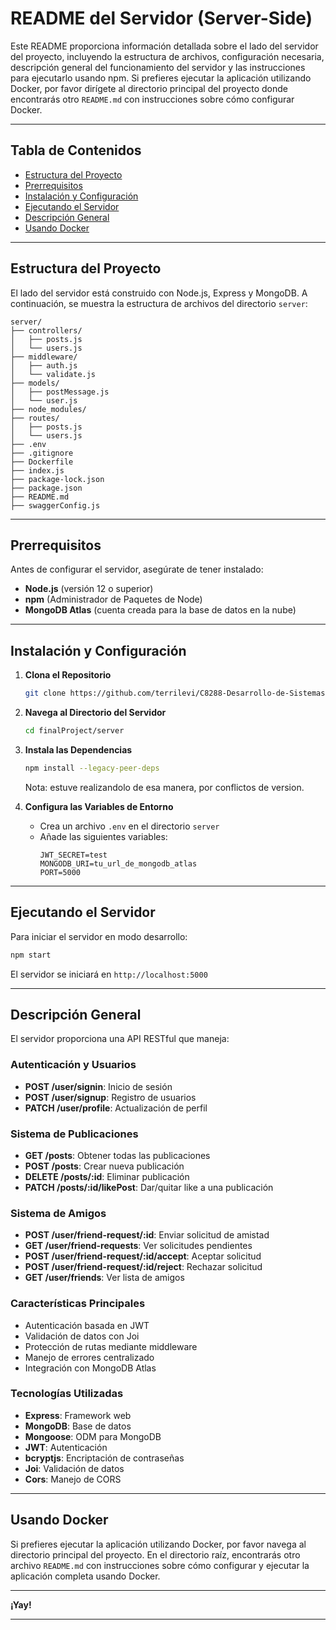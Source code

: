 # README del Servidor (Server-Side)

Este README proporciona información detallada sobre el lado del servidor del proyecto, incluyendo la estructura de archivos, configuración necesaria, descripción general del funcionamiento del servidor y las instrucciones para ejecutarlo usando npm. Si prefieres ejecutar la aplicación utilizando Docker, por favor dirígete al directorio principal del proyecto donde encontrarás otro `README.md` con instrucciones sobre cómo configurar Docker.

---

## Tabla de Contenidos

- [Estructura del Proyecto](#estructura-del-proyecto)
- [Prerrequisitos](#prerrequisitos)
- [Instalación y Configuración](#instalación-y-configuración)
- [Ejecutando el Servidor](#ejecutando-el-servidor)
- [Descripción General](#descripción-general)
- [Usando Docker](#usando-docker)

---

## Estructura del Proyecto

El lado del servidor está construido con Node.js, Express y MongoDB. A continuación, se muestra la estructura de archivos del directorio `server`:

```
server/
├── controllers/
│   ├── posts.js
│   └── users.js
├── middleware/
│   ├── auth.js
│   └── validate.js
├── models/
│   ├── postMessage.js
│   └── user.js
├── node_modules/
├── routes/
│   ├── posts.js
│   └── users.js
├── .env
├── .gitignore
├── Dockerfile
├── index.js
├── package-lock.json
├── package.json
├── README.md
├── swaggerConfig.js

```

---

## Prerrequisitos

Antes de configurar el servidor, asegúrate de tener instalado:

- **Node.js** (versión 12 o superior)
- **npm** (Administrador de Paquetes de Node)
- **MongoDB Atlas** (cuenta creada para la base de datos en la nube)

---

## Instalación y Configuración

1. **Clona el Repositorio**
   ```bash
   git clone https://github.com/terrilevi/C8288-Desarrollo-de-Sistemas-Web/tree/main/finalProject.git
   ```

2. **Navega al Directorio del Servidor**
   ```bash
   cd finalProject/server
   ```

3. **Instala las Dependencias**
   ```bash
   npm install --legacy-peer-deps
   ```
    Nota: estuve realizandolo de esa manera, por conflictos de version.

4. **Configura las Variables de Entorno**
   - Crea un archivo `.env` en el directorio `server`
   - Añade las siguientes variables:
     ```
     JWT_SECRET=test
     MONGODB_URI=tu_url_de_mongodb_atlas
     PORT=5000
     ```

---

## Ejecutando el Servidor

Para iniciar el servidor en modo desarrollo:

```bash
npm start
```

El servidor se iniciará en `http://localhost:5000`

---

## Descripción General

El servidor proporciona una API RESTful que maneja:

### Autenticación y Usuarios
- **POST /user/signin**: Inicio de sesión
- **POST /user/signup**: Registro de usuarios
- **PATCH /user/profile**: Actualización de perfil

### Sistema de Publicaciones
- **GET /posts**: Obtener todas las publicaciones
- **POST /posts**: Crear nueva publicación
- **DELETE /posts/:id**: Eliminar publicación
- **PATCH /posts/:id/likePost**: Dar/quitar like a una publicación

### Sistema de Amigos
- **POST /user/friend-request/:id**: Enviar solicitud de amistad
- **GET /user/friend-requests**: Ver solicitudes pendientes
- **POST /user/friend-request/:id/accept**: Aceptar solicitud
- **POST /user/friend-request/:id/reject**: Rechazar solicitud
- **GET /user/friends**: Ver lista de amigos

### Características Principales
- Autenticación basada en JWT
- Validación de datos con Joi
- Protección de rutas mediante middleware
- Manejo de errores centralizado
- Integración con MongoDB Atlas

### Tecnologías Utilizadas
- **Express**: Framework web
- **MongoDB**: Base de datos
- **Mongoose**: ODM para MongoDB
- **JWT**: Autenticación
- **bcryptjs**: Encriptación de contraseñas
- **Joi**: Validación de datos
- **Cors**: Manejo de CORS

---

## Usando Docker

Si prefieres ejecutar la aplicación utilizando Docker, por favor navega al directorio principal del proyecto. En el directorio raíz, encontrarás otro archivo `README.md` con instrucciones sobre cómo configurar y ejecutar la aplicación completa usando Docker.

---

**¡Yay!**

---

